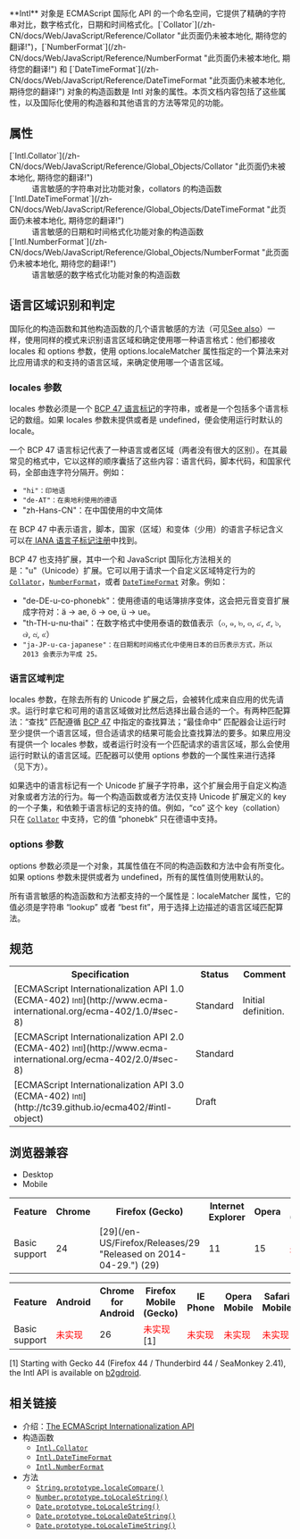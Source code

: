 <div>**Intl** 对象是 ECMAScript 国际化 API 的一个命名空间，它提供了精确的字符串对比，数字格式化，日期和时间格式化。[`Collator`](/zh-CN/docs/Web/JavaScript/Reference/Collator "此页面仍未被本地化, 期待您的翻译!")，[`NumberFormat`](/zh-CN/docs/Web/JavaScript/Reference/NumberFormat "此页面仍未被本地化, 期待您的翻译!") 和 [`DateTimeFormat`](/zh-CN/docs/Web/JavaScript/Reference/DateTimeFormat "此页面仍未被本地化, 期待您的翻译!") 对象的构造函数是 Intl 对象的属性。本页文档内容包括了这些属性，以及国际化使用的构造器和其他语言的方法等常见的功能。</div>

## 属性

<dl>

<dt>[`Intl.Collator`](/zh-CN/docs/Web/JavaScript/Reference/Global_Objects/Collator "此页面仍未被本地化, 期待您的翻译!")</dt>

<dd>语言敏感的字符串对比功能对象，collators 的构造函数</dd>

<dt>[`Intl.DateTimeFormat`](/zh-CN/docs/Web/JavaScript/Reference/Global_Objects/DateTimeFormat "此页面仍未被本地化, 期待您的翻译!")</dt>

<dd>语言敏感的日期和时间格式化功能对象的构造函数</dd>

<dt>[`Intl.NumberFormat`](/zh-CN/docs/Web/JavaScript/Reference/Global_Objects/NumberFormat "此页面仍未被本地化, 期待您的翻译!")</dt>

<dd>语言敏感的数字格式化功能对象的构造函数</dd>

</dl>

## 语言区域识别和判定

国际化的构造函数和其他构造函数的几个语言敏感的方法（可见[See also](#下方)）一样，使用同样的模式来识别语言区域和确定使用哪一种语言格式：他们都接收 locales 和 options 参数，使用 options.localeMatcher 属性指定的一个算法来对比应用请求的和支持的语言区域，来确定使用哪一个语言区域。

### locales 参数

locales 参数必须是一个 [BCP 47 语言标记](http://tools.ietf.org/html/rfc5646)的字符串，或者是一个包括多个语言标记的数组。如果 locales 参数未提供或者是 undefined，便会使用运行时默认的 locale。

一个 BCP 47 语言标记代表了一种语言或者区域（两者没有很大的区别）。在其最常见的格式中，它以这样的顺序囊括了这些内容：语言代码，脚本代码，和国家代码，全部由连字符分隔开。例如：

*   `"hi"：印地语`
*   `"de-AT"：在奥地利使用的德语`
*   "zh-Hans-CN"：在中国使用的中文简体

在 BCP 47 中表示语言，脚本，国家（区域）和变体（少用）的语言子标记含义可以在[ IANA 语言子标记注册](http://www.iana.org/assignments/language-subtag-registry/language-subtag-registry)中找到。

BCP 47 也支持扩展，其中一个和 JavaScript 国际化方法相关的是："u"（Unicode）扩展。它可以用于请求一个自定义区域特定行为的 [`Collator`](/zh-CN/docs/Web/JavaScript/Reference/Collator "此页面仍未被本地化, 期待您的翻译!")，[`NumberFormat`](/zh-CN/docs/Web/JavaScript/Reference/NumberFormat "此页面仍未被本地化, 期待您的翻译!")，或者 [`DateTimeFormat`](/zh-CN/docs/Web/JavaScript/Reference/DateTimeFormat "此页面仍未被本地化, 期待您的翻译!") 对象。例如：

*   "de-DE-u-co-phonebk"：使用德语的电话簿排序变体，这会把元音变音扩展成字符对：ä → ae, ö → oe, ü → ue。
*   "th-TH-u-nu-thai"：在数字格式中使用泰语的数值表示（๐, ๑, ๒, ๓, ๔, ๕, ๖, ๗, ๘, ๙）
*   `"ja-JP-u-ca-japanese"：在日期和时间格式化中使用日本的日历表示方式，所以 2013 会表示为平成 25。`

### 语言区域判定

locales 参数，在除去所有的 Unicode 扩展之后，会被转化成来自应用的优先请求。运行时拿它和可用的语言区域做对比然后选择出最合适的一个。有两种匹配算法：“查找” 匹配遵循 [BCP 47](http://tools.ietf.org/html/rfc5646) 中指定的查找算法；“最佳命中” 匹配器会让运行时至少提供一个语言区域，但合适请求的结果可能会比查找算法的要多。如果应用没有提供一个 locales 参数，或者运行时没有一个匹配请求的语言区域，那么会使用运行时默认的语言区域。匹配器可以使用 options 参数的一个属性来进行选择（见下方）。

如果选中的语言标记有一个 Unicode 扩展子字符串，这个扩展会用于自定义构造对象或者方法的行为。每一个构造函数或者方法仅支持 Unicode 扩展定义的 key 的一个子集，和依赖于语言标记的支持的值。例如，“co” 这个 key（collation）只在 [`Collator`](/zh-CN/docs/Web/JavaScript/Reference/Collator "此页面仍未被本地化, 期待您的翻译!") 中支持，它的值 “phonebk” 只在德语中支持。

### options 参数

options 参数必须是一个对象，其属性值在不同的构造函数和方法中会有所变化。如果 options 参数未提供或者为 undefined，所有的属性值则使用默认的。

所有语言敏感的构造函数和方法都支持的一个属性是：localeMatcher 属性，它的值必须是字符串 “lookup” 或者 “best fit”，用于选择上边描述的语言区域匹配算法。

## 规范

<table class="standard-table">

<tbody>

<tr>

<th scope="col">Specification</th>

<th scope="col">Status</th>

<th scope="col">Comment</th>

</tr>

<tr>

<td>[ECMAScript Internationalization API 1.0 (ECMA-402)  
<small lang="zh-CN">Intl</small>](http://www.ecma-international.org/ecma-402/1.0/#sec-8)</td>

<td><span class="spec-Standard">Standard</span></td>

<td>Initial definition.</td>

</tr>

<tr>

<td>[ECMAScript Internationalization API 2.0 (ECMA-402)  
<small lang="zh-CN">Intl</small>](http://www.ecma-international.org/ecma-402/2.0/#sec-8)</td>

<td><span class="spec-Standard">Standard</span></td>

<td> </td>

</tr>

<tr>

<td>[ECMAScript Internationalization API 3.0 (ECMA-402)  
<small lang="zh-CN">Intl</small>](http://tc39.github.io/ecma402/#intl-object)</td>

<td><span class="spec-Draft">Draft</span></td>

<td> </td>

</tr>

</tbody>

</table>

## 浏览器兼容

<div>

<div class="htab"><a name="AutoCompatibilityTable" id="AutoCompatibilityTable"></a>

*   <a>Desktop</a>
*   <a>Mobile</a>

</div>

</div>

<div id="compat-desktop">

<table class="compat-table">

<tbody>

<tr>

<th>Feature</th>

<th>Chrome</th>

<th>Firefox (Gecko)</th>

<th>Internet Explorer</th>

<th>Opera</th>

<th>Safari (WebKit)</th>

</tr>

<tr>

<td>Basic support</td>

<td>24</td>

<td>[29](/en-US/Firefox/Releases/29 "Released on 2014-04-29.") (29)</td>

<td>11</td>

<td>15</td>

<td><span style="color: #f00;">未实现</span></td>

</tr>

</tbody>

</table>

</div>

<div id="compat-mobile">

<table class="compat-table">

<tbody>

<tr>

<th>Feature</th>

<th>Android</th>

<th>Chrome for Android</th>

<th>Firefox Mobile (Gecko)</th>

<th>IE Phone</th>

<th>Opera Mobile</th>

<th>Safari Mobile</th>

</tr>

<tr>

<td>Basic support</td>

<td><span style="color: #f00;">未实现</span></td>

<td>26</td>

<td><span style="color: #f00;">未实现</span> [1]</td>

<td><span style="color: #f00;">未实现</span></td>

<td><span style="color: #f00;">未实现</span></td>

<td><span style="color: #f00;">未实现</span></td>

</tr>

</tbody>

</table>

</div>

[1] Starting with Gecko 44 (Firefox 44 / Thunderbird 44 / SeaMonkey 2.41), the Intl API is available on [b2gdroid](https://people.mozilla.org/~fdesre/b2gdroid/).

## 相关链接

*   介绍：[The ECMAScript Internationalization API](http://norbertlindenberg.com/2012/12/ecmascript-internationalization-api/index.html)
*   构造函数
    *   [`Intl.Collator`](/zh-CN/docs/Web/JavaScript/Reference/Collator "此页面仍未被本地化, 期待您的翻译!")
    *   [`Intl.DateTimeFormat`](/zh-CN/docs/Web/JavaScript/Reference/DateTimeFormat "此页面仍未被本地化, 期待您的翻译!")
    *   [`Intl.NumberFormat`](/zh-CN/docs/Web/JavaScript/Reference/NumberFormat "此页面仍未被本地化, 期待您的翻译!")
*   方法
    *   [`String.prototype.localeCompare()`](/zh-CN/docs/Web/JavaScript/Reference/Global_Objects/String/localeCompare "localeCompare() 方法返回一个数字来表明调用该函数的字符串（reference string）的排列顺序是否在某个给定的字符串的前面或者后面，或者是一样的（编码中的位置）。")
    *   [`Number.prototype.toLocaleString()`](/zh-CN/docs/Web/JavaScript/Reference/Global_Objects/Number/toLocaleString "The toLocaleString() method returns a string with a language sensitive representation of this number.")
    *   [`Date.prototype.toLocaleString()`](/zh-CN/docs/Web/JavaScript/Reference/Global_Objects/Date/toLocaleString "The toLocaleString() 方法返回该日期对象的字符串，该字符串格式因不同语言而不同。新增的参数 locales 和 options 使程序能够指定使用哪种语言格式化规则，允许定制该方法的表现（behavior）。在旧版本浏览器中， locales 和 options 参数被忽略，使用的语言环境和返回的字符串格式是各自独立实现的。")
    *   [`Date.prototype.toLocaleDateString()`](/zh-CN/docs/Web/JavaScript/Reference/Global_Objects/Date/toLocaleDateString "toLocaleDateString() 方法返回该日期对象日期部分的字符串，该字符串格式因不同语言而不同。新增的参数 locales 和 options 使程序能够指定使用哪种语言格式化规则，允许定制该方法的表现（behavior）。在旧版本浏览器中， locales 和 options 参数被忽略，使用的语言环境和返回的字符串格式是各自独立实现的。")
    *   [`Date.prototype.toLocaleTimeString()`](/zh-CN/docs/Web/JavaScript/Reference/Global_Objects/Date/toLocaleTimeString "The toLocaleTimeString() 方法返回该日期对象时间部分的字符串，该字符串格式因不同语言而不同。新增的参数 locales 和 options 使程序能够指定使用哪种语言格式化规则，允许定制该方法的表现（behavior）。在旧版本浏览器中， locales 和 options 参数被忽略，使用的语言环境和返回的字符串格式是各自独立实现的。")